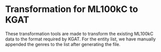 # Transformation for ML100kC to KGAT
These transformation tools are made to transform the existing ML100kC data to the format required by KGAT.
For the entity list, we have manually appended the genres to the list after generating the file.
